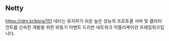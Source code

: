 ## Netty
https://jdm.kr/blog/151
네티는 유지하기 쉬운 높은 성능의 프로토콜 서버 및 클라이언트를 신속한 개발을 위한 비동기 이벤트 드리븐 네트워크 어플리케이션 프레임워크입니다.
